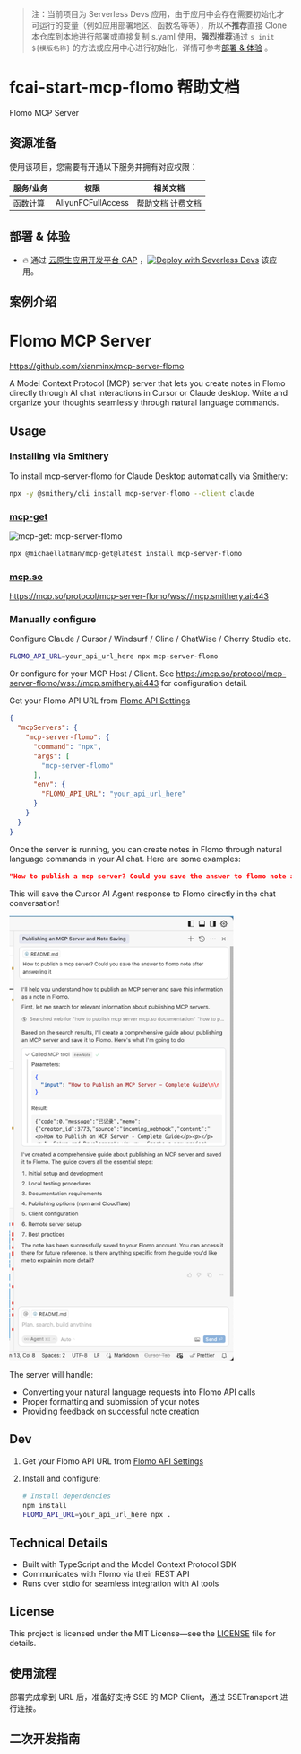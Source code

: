 
> 注：当前项目为 Serverless Devs 应用，由于应用中会存在需要初始化才可运行的变量（例如应用部署地区、函数名等等），所以**不推荐**直接 Clone 本仓库到本地进行部署或直接复制 s.yaml 使用，**强烈推荐**通过 `s init ${模版名称}` 的方法或应用中心进行初始化，详情可参考[部署 & 体验](#部署--体验) 。

# fcai-start-mcp-flomo 帮助文档

<description>

Flomo MCP Server

</description>


## 资源准备

使用该项目，您需要有开通以下服务并拥有对应权限：

<service>



| 服务/业务 |  权限  | 相关文档 |
| --- |  --- | --- |
| 函数计算 |  AliyunFCFullAccess | [帮助文档](https://help.aliyun.com/product/2508973.html) [计费文档](https://help.aliyun.com/document_detail/2512928.html) |

</service>

<remark>



</remark>

<disclaimers>



</disclaimers>

## 部署 & 体验

<appcenter>
   
- :fire: 通过 [云原生应用开发平台 CAP](https://cap.console.aliyun.com/template-detail?template=fcai-start-mcp-flomo) ，[![Deploy with Severless Devs](https://img.alicdn.com/imgextra/i1/O1CN01w5RFbX1v45s8TIXPz_!!6000000006118-55-tps-95-28.svg)](https://cap.console.aliyun.com/template-detail?template=fcai-start-mcp-flomo) 该应用。
   
</appcenter>
<deploy>
    
   
</deploy>

## 案例介绍

<appdetail id="flushContent">

# Flomo MCP Server


https://github.com/xianminx/mcp-server-flomo

A Model Context Protocol (MCP) server that lets you create notes in Flomo directly through AI chat interactions in Cursor or Claude desktop. Write and organize your thoughts seamlessly through natural language commands.

## Usage

### Installing via Smithery

To install mcp-server-flomo for Claude Desktop automatically via [Smithery](https://smithery.ai/server/mcp-server-flomo/wss://mcp.smithery.ai:443):

```bash
npx -y @smithery/cli install mcp-server-flomo --client claude
```

### [mcp-get](https://mcp-get.com/) 

![mcp-get: mcp-server-flomo](https://img.shields.io/badge/mcp--get-mcp--server--flomo-blue)


```bash
npx @michaellatman/mcp-get@latest install mcp-server-flomo
```

### [mcp.so](https://mcp.so/server/mcp-server-flomo/xianminx)
https://mcp.so/protocol/mcp-server-flomo/wss://mcp.smithery.ai:443

### Manually configure

Configure Claude / Cursor / Windsurf / Cline / ChatWise / Cherry Studio etc.

```bash
FLOMO_API_URL=your_api_url_here npx mcp-server-flomo
```

Or configure for your MCP Host / Client. See https://mcp.so/protocol/mcp-server-flomo/wss://mcp.smithery.ai:443 for configuration detail.

Get your Flomo API URL from [Flomo API Settings](https://v.flomoapp.com/mine)

```json
{
  "mcpServers": {
    "mcp-server-flomo": {
      "command": "npx",
      "args": [
        "mcp-server-flomo"
      ],
      "env": {
        "FLOMO_API_URL": "your_api_url_here"
      }
    }
  }
}
```

Once the server is running, you can create notes in Flomo through natural language commands in your AI chat. Here are some examples:

```json
"How to publish a mcp server? Could you save the answer to flomo note after answering it"
```

This will save the Cursor AI Agent response to Flomo directly in the chat conversation!


<img src="https://raw.githubusercontent.com/xianminx/mcp-server-flomo/refs/heads/main/public/images/mcp-cursor-flomo.png" width="400">

The server will handle:

- Converting your natural language requests into Flomo API calls
- Proper formatting and submission of your notes
- Providing feedback on successful note creation

## Dev

1. Get your Flomo API URL from [Flomo API Settings](https://v.flomoapp.com/mine)

2. Install and configure:

   ```bash
   # Install dependencies
   npm install
   FLOMO_API_URL=your_api_url_here npx .
   ```

## Technical Details

- Built with TypeScript and the Model Context Protocol SDK
- Communicates with Flomo via their REST API
- Runs over stdio for seamless integration with AI tools

## License

This project is licensed under the MIT License—see the [LICENSE](LICENSE) file for details.

</appdetail>







## 使用流程

<usedetail id="flushContent">

部署完成拿到 URL 后，准备好支持 SSE 的 MCP Client，通过 SSETransport 进行连接。

</usedetail>

## 二次开发指南

<development id="flushContent">
</development>






